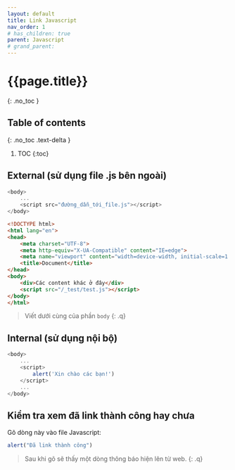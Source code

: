 ```yaml
---
layout: default
title: Link Javascript
nav_order: 1
# has_children: true
parent: Javascript
# grand_parent:
---
```


<!-- markdownlint-disable MD022 MD025-->
# {{page.title}}
{: .no_toc }

## Table of contents
{: .no_toc .text-delta }

1. TOC
{:toc}
<!-- markdownlint-enable MD022 MD025-->

## External (sử dụng file .js bên ngoài)

```js
<body>
    ...
    <script src="đường_dẫn_tới_file.js"></script>
</body>
```

```html
<!DOCTYPE html>
<html lang="en">
<head>
    <meta charset="UTF-8">
    <meta http-equiv="X-UA-Compatible" content="IE=edge">
    <meta name="viewport" content="width=device-width, initial-scale=1.0">
    <title>Document</title>
</head>
<body>
    <div>Các content khác ở đây</div>
    <script src="/_test/test.js"></script>
</body>
</html>
```

>Viết dưới cùng của phần `body`
{: .q}

## Internal (sử dụng nội bộ)

```js
<body>
    ...
    <script>
        alert('Xin chào các bạn!')
    </script>
    ...
</body>
```

## Kiểm tra xem đã link thành công hay chưa

Gõ dòng này vào file Javascript:

```js
alert("Đã link thành công")
```

>Sau khi gõ sẽ thấy một dòng thông báo hiện lên từ web.
{: .q}
